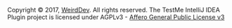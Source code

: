 Copyright © 2017, [WeirdDev](https://weirddev.com). All rights reserved.
The TestMe IntelliJ IDEA Plugin project is licensed under AGPLv3 - [Affero General Public License v3](https://www.gnu.org/licenses/agpl-3.0.en.html)